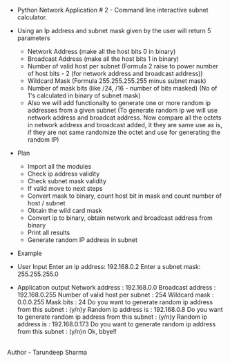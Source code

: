 * Python Network Application # 2 - Command line interactive subnet calculator. 
* Using an Ip address and subnet mask given by the user will return 5 parameters
    * Network Address (make all the host bits 0 in binary)
    * Broadcast Address (make all the host bits 1 in binary)
    * Number of valid host per subnet (Formula 2 raise to power number of host bits - 2 (for network address and broadcast address))
    * Wildcard Mask (Formula 255.255.255.255 minus subnet mask)
    * Number of mask bits (like /24, /16 - number of bits masked) (No of 1's calculated in binary of subnet mask)
    * Also we will add functionalty to generate one or more random ip addresses from a given subnet (To generate random ip we will use network address and broadcat address. Now compare all the octets in network address and broadcast added, it they are same use as is, if they are not same randomize the octet and use for generating the random IP)
* Plan 
    * Import all the modules 
    * Check ip address validity
    * Check subnet mask validity
    * If valid move to next steps 
    * Convert mask to binary, count host bit in mask and count number of host / subnet
    * Obtain the wild card mask
    * Convert ip to binary, obtain network and broadcast address from binary
    * Print all results 
    * Generate random IP address in subnet 

* Example 
* User Input 
Enter an ip address: 192.168.0.2
Enter a subnet mask: 255.255.255.0
* Application output 
Network address : 192.168.0.0
Broadcast address : 192.168.0.255
Number of valid host per subnet : 254
Wildcard mask : 0.0.0.255
Mask bits : 24
Do you want to generate random ip address from this subnet : (y/n)y
Random ip address is : 192.168.0.8
Do you want to generate random ip address from this subnet : (y/n)y
Random ip address is : 192.168.0.173
Do you want to generate random ip address from this subnet : (y/n)n
Ok, bbye!!

<br>
Author - Tarundeep Sharma
